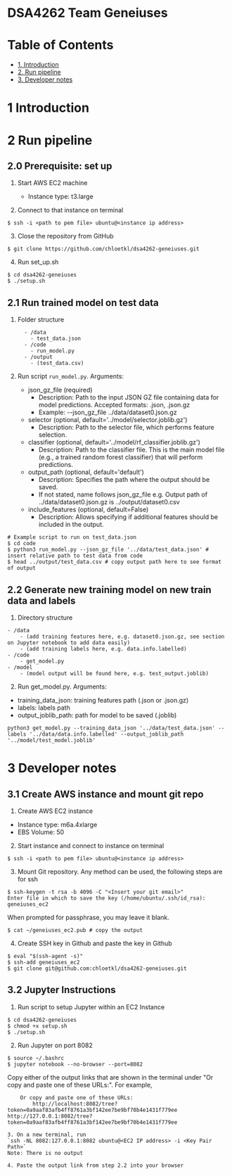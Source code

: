 # DSA4262 Team Geneiuses

# Table of Contents

- [1. Introduction](#1-introduction)
- [2. Run pipeline](#2-run-pipeline)
- [3. Developer notes](#3-developer-notes)


# 1 Introduction

# 2 Run pipeline

## 2.0 Prerequisite: set up
1. Start AWS EC2 machine
    - Instance type: t3.large
  
2. Connect to that instance on terminal
```
$ ssh -i <path to pem file> ubuntu@<instance ip address>
```

3. Close the repository from GitHub
```
$ git clone https://github.com/chloetkl/dsa4262-geneiuses.git
```

4. Run set_up.sh
```
$ cd dsa4262-geneiuses
$ ./setup.sh
```

## 2.1 Run trained model on test data
1. Folder structure
   ```
     - /data
       - test_data.json
     - /code
       - run_model.py
     - /output
       - (test_data.csv)
   ```

3. Run script `run_model.py`. Arguments:
    - json_gz_file (required)
        - Description: Path to the input JSON GZ file containing data for model predictions. Accepted formats: .json, .json.gz
        - Example: --json_gz_file ../data/dataset0.json.gz
    - selector (optional, default='../model/selector.joblib.gz')
        - Description: Path to the selector file, which performs feature selection.
    - classifier (optional, default='../model/rf_classifier.joblib.gz')
        - Description: Path to the classifier file. This is the main model file (e.g., a trained random forest classifier) that will perform predictions.
    - output_path (optional, default='default')
        - Description: Specifies the path where the output should be saved.
        - If not stated, name follows json_gz_file e.g. Output path of ../data/dataset0.json.gz is ../output/dataset0.csv
    - include_features (optional, default=False)
        - Description: Allows specifying if additional features should be included in the output.
```
# Example script to run on test_data.json
$ cd code
$ python3 run_model.py --json_gz_file '../data/test_data.json' # insert relative path to test data from code
$ head ../output/test_data.csv # copy output path here to see format of output
```

## 2.2 Generate new training model on new train data and labels
1. Directory structure
```
- /data
    - (add training features here, e.g. dataset0.json.gz, see section on Jupyter notebook to add data easily)
    - (add training labels here, e.g. data.info.labelled)
- /code
    - get_model.py
- /model
    - (model output will be found here, e.g. test_output.joblib)
```
2. Run get_model.py. Arguments:
- training_data_json: training features path (.json or .json.gz)
- labels: labels path
- output_joblib_path: path for model to be saved (.joblib)
```
python3 get_model.py --training_data_json '../data/test_data.json' --labels '../data/data.info.labelled' --output_joblib_path '../model/test_model.joblib'
```

# 3 Developer notes
## 3.1 Create AWS instance and mount git repo

1. Create AWS EC2 instance
- Instance type: m6a.4xlarge
- EBS Volume: 50

2. Start instance and connect to instance on terminal
```
$ ssh -i <path to pem file> ubuntu@<instance ip address>
```

3. Mount Git repository. Any method can be used, the following steps are for ssh
```
$ ssh-keygen -t rsa -b 4096 -C "<Insert your git email>"
Enter file in which to save the key (/home/ubuntu/.ssh/id_rsa): geneiuses_ec2
```
When prompted for passphrase, you may leave it blank.
```
$ cat ~/geneiuses_ec2.pub # copy the output 
```

4. Create SSH key in Github and paste the key in Github
```
$ eval "$(ssh-agent -s)"
$ ssh-add geneiuses_ec2
$ git clone git@github.com:chloetkl/dsa4262-geneiuses.git
```


## 3.2 Jupyter Instructions 

1. Run script to setup Jupyter within an EC2 Instance 
```
$ cd dsa4262-geneiuses
$ chmod +x setup.sh
$ ./setup.sh
```

2. Run Jupyter on port 8082
```
$ source ~/.bashrc
$ jupyter notebook --no-browser --port=8082
```
Copy either of the output links that are shown in the terminal under "Or copy and paste one of these URLs:". For example,
```
    Or copy and paste one of these URLs:
        http://localhost:8082/tree?token=0a9aaf83afb4ff8761a3bf142ee7be9bf70b4e1431f779ee                                                                                http://127.0.0.1:8082/tree?token=0a9aaf83afb4ff8761a3bf142ee7be9bf70b4e1431f779ee 

3. On a new terminal, run
`ssh -NL 8082:127.0.0.1:8082 ubuntu@<EC2 IP address> -i <Key Pair Path>`
Note: There is no output

4. Paste the output link from step 2.2 into your browser
